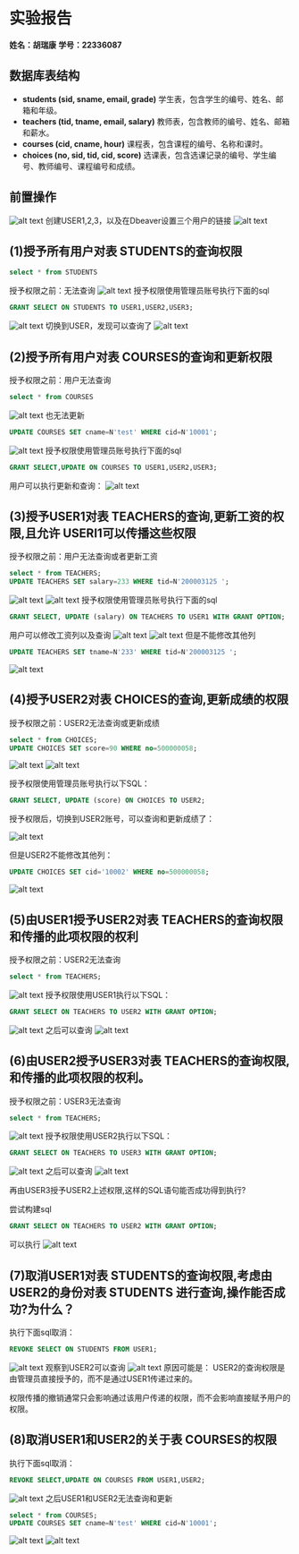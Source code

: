 # 实验报告

**姓名：胡瑞康**
**学号：22336087**

## 数据库表结构
- **students (sid, sname, email, grade)**
  学生表，包含学生的编号、姓名、邮箱和年级。
- **teachers (tid, tname, email, salary)**
  教师表，包含教师的编号、姓名、邮箱和薪水。
- **courses (cid, cname, hour)**
  课程表，包含课程的编号、名称和课时。
- **choices (no, sid, tid, cid, score)**
  选课表，包含选课记录的编号、学生编号、教师编号、课程编号和成绩。

## 前置操作
![alt text](image.png)
创建USER1,2,3，以及在Dbeaver设置三个用户的链接
![alt text](image-1.png)

## (1)授予所有用户对表 STUDENTS的查询权限
```sql
select * from STUDENTS
```
授予权限之前：无法查询
![alt text](image-2.png)
授予权限使用管理员账号执行下面的sql
```sql
GRANT SELECT ON STUDENTS TO USER1,USER2,USER3;
```
![alt text](image-3.png)
切换到USER，发现可以查询了
![alt text](image-4.png)
## (2)授予所有用户对表 COURSES的查询和更新权限
授予权限之前：用户无法查询
```sql
select * from COURSES
```
![alt text](image-5.png)
也无法更新
```sql
UPDATE COURSES SET cname=N'test' WHERE cid=N'10001';
```
![alt text](image-6.png)
授予权限使用管理员账号执行下面的sql

```sql
GRANT SELECT,UPDATE ON COURSES TO USER1,USER2,USER3;
```

用户可以执行更新和查询：
![alt text](image-7.png)


## (3)授予USER1对表 TEACHERS的查询,更新工资的权限,且允许 USERI1可以传播这些权限
授予权限之前：用户无法查询或者更新工资
```sql
select * from TEACHERS;
UPDATE TEACHERS SET salary=233 WHERE tid=N'200003125 ';
```
![alt text](image-8.png)
![alt text](image-9.png)
授予权限使用管理员账号执行下面的sql
```sql
GRANT SELECT, UPDATE (salary) ON TEACHERS TO USER1 WITH GRANT OPTION;
```
用户可以修改工资列以及查询
![alt text](image-10.png)
![alt text](image-11.png)
但是不能修改其他列
```sql
UPDATE TEACHERS SET tname=N'233' WHERE tid=N'200003125 ';
```
![alt text](image-12.png)

## (4)授予USER2对表 CHOICES的查询,更新成绩的权限

授予权限之前：USER2无法查询或更新成绩

```sql
select * from CHOICES;
UPDATE CHOICES SET score=90 WHERE no=500000058;
```

![alt text](image-13.png)
![alt text](image-14.png)

授予权限使用管理员账号执行以下SQL：

```sql
GRANT SELECT, UPDATE (score) ON CHOICES TO USER2;
```

授予权限后，切换到USER2账号，可以查询和更新成绩了：

![alt text](image-15.png)


但是USER2不能修改其他列：

```sql
UPDATE CHOICES SET cid='10002' WHERE no=500000058;
```
![alt text](image-16.png)

## (5)由USER1授予USER2对表 TEACHERS的查询权限和传播的此项权限的权利
授予权限之前：USER2无法查询
```sql
select * from TEACHERS;
```
![alt text](image-17.png)
授予权限使用USER1执行以下SQL：
```sql
GRANT SELECT ON TEACHERS TO USER2 WITH GRANT OPTION;
```
![alt text](image-18.png)
之后可以查询
![alt text](image-19.png)
## (6)由USER2授予USER3对表 TEACHERS的查询权限,和传播的此项权限的权利。
授予权限之前：USER3无法查询
```sql
select * from TEACHERS;
```
![alt text](image-20.png)
授予权限使用USER2执行以下SQL：
```sql
GRANT SELECT ON TEACHERS TO USER3 WITH GRANT OPTION;
```
![alt text](image-21.png)
之后可以查询
![alt text](image-22.png)

再由USER3授予USER2上述权限,这样的SQL语句能否成功得到执行?

尝试构建sql
```sql
GRANT SELECT ON TEACHERS TO USER2 WITH GRANT OPTION;
```
可以执行
![alt text](image-23.png)
## (7)取消USER1对表 STUDENTS的查询权限,考虑由USER2的身份对表 STUDENTS 进行查询,操作能否成功?为什么？

执行下面sql取消：
```sql
REVOKE SELECT ON STUDENTS FROM USER1;
```
![alt text](image-24.png)
观察到USER2可以查询
![alt text](image-25.png)
原因可能是：
USER2的查询权限是由管理员直接授予的，而不是通过USER1传递过来的。

权限传播的撤销通常只会影响通过该用户传递的权限，而不会影响直接赋予用户的权限。

## (8)取消USER1和USER2的关于表 COURSES的权限

执行下面sql取消：
```sql
REVOKE SELECT,UPDATE ON COURSES FROM USER1,USER2;
```
![alt text](image-26.png)
之后USER1和USER2无法查询和更新
```sql
select * from COURSES;
UPDATE COURSES SET cname=N'test' WHERE cid=N'10001';
```
![alt text](image-27.png)
![alt text](image-28.png)
